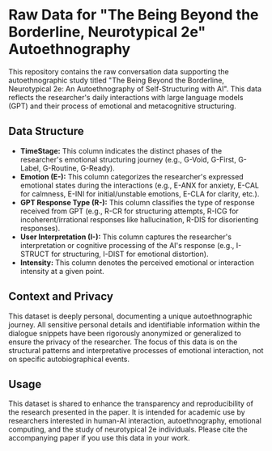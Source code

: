 # Raw Data for "The Being Beyond the Borderline, Neurotypical 2e" Autoethnography

This repository contains the raw conversation data supporting the autoethnographic study titled "The Being Beyond the Borderline, Neurotypical 2e: An Autoethnography of Self-Structuring with AI". This data reflects the researcher's daily interactions with large language models (GPT) and their process of emotional and metacognitive structuring.

## Data Structure

* **TimeStage:** This column indicates the distinct phases of the researcher's emotional structuring journey (e.g., G-Void, G-First, G-Label, G-Routine, G-Ready).
* **Emotion (E-):** This column categorizes the researcher's expressed emotional states during the interactions (e.g., E-ANX for anxiety, E-CAL for calmness, E-INI for initial/unstable emotions, E-CLA for clarity, etc.).
* **GPT Response Type (R-):** This column classifies the type of response received from GPT (e.g., R-CR for structuring attempts, R-ICG for incoherent/irrational responses like hallucination, R-DIS for disorienting responses).
* **User Interpretation (I-):** This column captures the researcher's interpretation or cognitive processing of the AI's response (e.g., I-STRUCT for structuring, I-DIST for emotional distortion).
* **Intensity:** This column denotes the perceived emotional or interaction intensity at a given point.


## Context and Privacy

This dataset is deeply personal, documenting a unique autoethnographic journey. All sensitive personal details and identifiable information within the dialogue snippets have been rigorously anonymized or generalized to ensure the privacy of the researcher. The focus of this data is on the structural patterns and interpretative processes of emotional interaction, not on specific autobiographical events.

## Usage

This dataset is shared to enhance the transparency and reproducibility of the research presented in the paper. It is intended for academic use by researchers interested in human-AI interaction, autoethnography, emotional computing, and the study of neurotypical 2e individuals. Please cite the accompanying paper if you use this data in your work.

